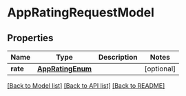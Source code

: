# AppRatingRequestModel

## Properties
Name | Type | Description | Notes
------------ | ------------- | ------------- | -------------
**rate** | [**AppRatingEnum**](AppRatingEnum.md) |  | [optional] 

[[Back to Model list]](../README.md#documentation-for-models) [[Back to API list]](../README.md#documentation-for-api-endpoints) [[Back to README]](../README.md)

